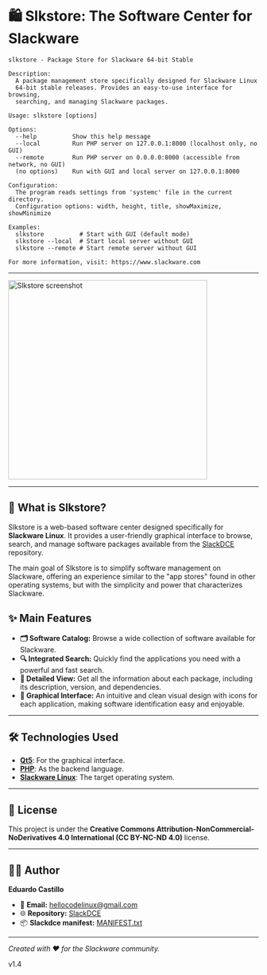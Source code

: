 # 🛍️ Slkstore: The Software Center for Slackware

```
slkstore - Package Store for Slackware 64-bit Stable

Description:
  A package management store specifically designed for Slackware Linux
  64-bit stable releases. Provides an easy-to-use interface for browsing,
  searching, and managing Slackware packages.

Usage: slkstore [options]

Options:
  --help          Show this help message
  --local         Run PHP server on 127.0.0.1:8000 (localhost only, no GUI)
  --remote        Run PHP server on 0.0.0.0:8000 (accessible from network, no GUI)
  (no options)    Run with GUI and local server on 127.0.0.1:8000

Configuration:
  The program reads settings from 'systemc' file in the current directory.
  Configuration options: width, height, title, showMaximize, showMinimize

Examples:
  slkstore          # Start with GUI (default mode)
  slkstore --local  # Start local server without GUI
  slkstore --remote # Start remote server without GUI

For more information, visit: https://www.slackware.com

```
---

<img src="https://files.mastodon.social/media_attachments/files/115/458/159/261/362/824/original/f7ef5198a44e6fd8.png" alt="Slkstore screenshot" width="400">

---

## 🚀 What is Slkstore?

Slkstore is a web-based software center designed specifically for **Slackware Linux**. It provides a user-friendly graphical interface to browse, search, and manage software packages available from the [SlackDCE](https://slackware.uk/slackdce/) repository.

The main goal of Slkstore is to simplify software management on Slackware, offering an experience similar to the "app stores" found in other operating systems, but with the simplicity and power that characterizes Slackware.

## ✨ Main Features

*   **🗂️ Software Catalog:** Browse a wide collection of software available for Slackware.
*   **🔍 Integrated Search:** Quickly find the applications you need with a powerful and fast search.
*   **📄 Detailed View:** Get all the information about each package, including its description, version, and dependencies.
*   **🎨 Graphical Interface:** An intuitive and clean visual design with icons for each application, making software identification easy and enjoyable.

---

## 🛠️ Technologies Used

*   **[Qt5](https://www.qt.io/)**: For the graphical interface.
*   **[PHP](https://www.php.net/)**: As the backend language.
*   **[Slackware Linux](http://www.slackware.com/)**: The target operating system.

---

## 📄 License

This project is under the **Creative Commons Attribution-NonCommercial-NoDerivatives 4.0 International (CC BY-NC-ND 4.0)** license.

---

## 👨‍💻 Author

**Eduardo Castillo**
*   📧 **Email:** [hellocodelinux@gmail.com](mailto:hellocodelinux@gmail.com)
*   🌐 **Repository:** [SlackDCE](https://slackware.uk/slackdce/)
*   📦 **Slackdce manifest:** [MANIFEST.txt](https://slackware.uk/slackdce/MANIFEST.txt)

---
*Created with ❤️ for the Slackware community.*

v1.4